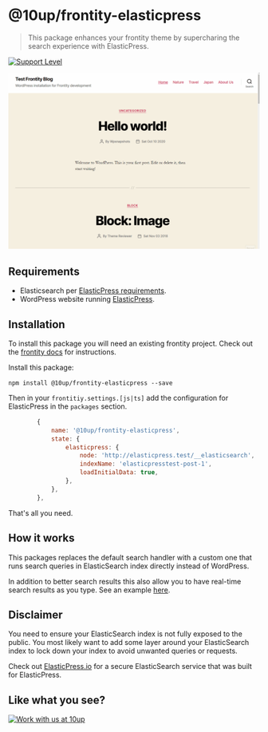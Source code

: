 # @10up/frontity-elasticpress

> This package enhances your frontity theme by supercharing the search experience with ElasticPress.

[![Support Level](https://img.shields.io/badge/support-active-green.svg)](#support-level)

![](screenshots/search.gif)

## Requirements

* Elasticsearch per [ElasticPress requirements](https://github.com/10up/ElasticPress#requirements).
* WordPress website running [ElasticPress](https://elasticpress.io).

## Installation

To install this package you will need an existing frontity project. Check out the [frontity docs](https://docs.frontity.org/getting-started/quick-start-guide) for instructions.

Install this package:

```
npm install @10up/frontity-elasticpress --save
```

Then in your `frontitiy.settings.[js|ts]` add the configuration for ElasticPress in the `packages` section.

```js
		{
			name: '@10up/frontity-elasticpress',
			state: {
				elasticpress: {
					node: 'http://elasticpress.test/__elasticsearch',
					indexName: 'elasticpresstest-post-1',
					loadInitialData: true,
				},
			},
		},
```

That's all you need.

## How it works

This packages replaces the default search handler with a custom one that runs search queries in ElasticSearch index directly instead of WordPress.

In addition to better search results this also allow you to have real-time search results as you type. See an example [here](https://github.com/10up/frontity-packages/blob/develop/packages/twentypress/src/components/search/search-modal.js#L106).

## Disclaimer

You need to ensure your ElasticSearch index is not fully exposed to the public. You most likely want to add some layer around your ElasticSearch index to lock down your index to avoid unwanted queries or requests.

Check out [ElasticPress.io](https://www.elasticpress.io/) for a secure ElasticSearch service that was built for ElasticPress.


## Like what you see?

<a href="http://10up.com/contact/"><img src="https://10updotcom-wpengine.s3.amazonaws.com/uploads/2016/10/10up-Github-Banner.png" width="850" alt="Work with us at 10up"></a>

